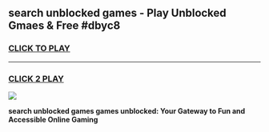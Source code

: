 
## search unblocked games - Play Unblocked Gmaes & Free #dbyc8
<h3>
<a href="https://premium.freeplayer.one?title=search_unblocked_games&ref=03M">CLICK TO PLAY</a></h3>
<hr>

<h3>
<a href="https://premium.freeplayer.one?title=search_unblocked_games&ref=03M">CLICK 2 PLAY</a>
  
</h3>

<a href="https://premium.freeplayer.one?title=search_unblocked_games&ref=03M"><img src="https://clearcache.store/games.png"></a>


**search unblocked games games unblocked: Your Gateway to Fun and Accessible Online Gaming**
